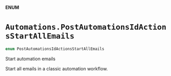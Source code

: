 **ENUM**

# `Automations.PostAutomationsIdActionsStartAllEmails`

```swift
enum PostAutomationsIdActionsStartAllEmails
```

Start automation emails

Start all emails in a classic automation workflow.
